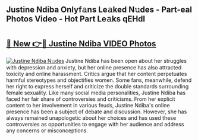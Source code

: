 ## Justine Ndiba Onlyf𝚊ns Le𝚊ked N𝚞des - Part-eal Photos Video - Hot Part Le𝚊ks qEHdl

# <h2><a href="http://ac24291.deff.icu/?id=Justine+Ndiba">🔗 New 👉🔴 Justine Ndiba VIDEO Photos</a></h2>

[![Justine Ndiba N𝚞des](https://i.imgur.com/rIISA9y.gif)](http://ac24291.deff.icu/?id=Justine+Ndiba)
Justine Ndiba has been open about her struggles with depression and anxiety, but her online presence has also attracted toxicity and online harassment. Critics argue that her content perpetuates harmful stereotypes and objectifies women. Some fans, meanwhile, defend her right to express herself and criticize the double standards surrounding female sexuality. Like many social media personalities, Justine Ndiba has faced her fair share of controversies and criticisms. From her explicit content to her involvement in various feuds, Justine Ndiba's online presence has been a subject of debate and discussion. However, she has always remained unapologetic about her choices and has used these controversies as opportunities to engage with her audience and address any concerns or misconceptions.
